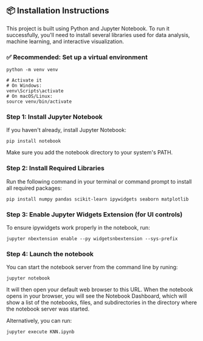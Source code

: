 ## 📦 Installation Instructions

This project is built using Python and Jupyter Notebook. To run it successfully, you'll need to install several libraries used for data analysis, machine learning, and interactive visualization.

### ✅ Recommended: Set up a virtual environment

```         
python -m venv venv

# Activate it
# On Windows:
venv\Scripts\activate
# On macOS/Linux:
source venv/bin/activate
```

### Step 1: Install Jupyter Notebook

If you haven't already, install Jupyter Notebook:

```         
pip install notebook
```

Make sure you add the notebook directory to your system's PATH.

### Step 2: Install Required Libraries

Run the following command in your terminal or command prompt to install all required packages:

```         
pip install numpy pandas scikit-learn ipywidgets seaborn matplotlib
```

### Step 3: Enable Jupyter Widgets Extension (for UI controls)

To ensure ipywidgets work properly in the notebook, run:

```         
jupyter nbextension enable --py widgetsnbextension --sys-prefix
```

### Step 4: Launch the notebook

You can start the notebook server from the command line by runing:

```         
jupyter notebook
```

It will then open your default web browser to this URL. When the notebook opens in your browser, you will see the Notebook Dashboard, which will show a list of the notebooks, files, and subdirectories in the directory where the notebook server was started.

Alternatively, you can run:

```         
jupyter execute KNN.ipynb
```

